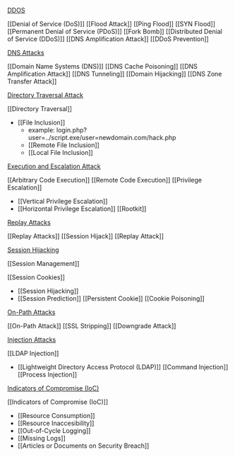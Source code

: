 [DDOS](<19 Malicious Activity/Distributed Denial of Service.md>)

[[Denial of Service (DoS)]]
[[Flood Attack]]
[[Ping Flood]]
[[SYN Flood]]
[[Permanent Denial of Service (PDoS)]]
[[Fork Bomb]]
[[Distributed Denial of Service (DDoS)]]
[[DNS Amplification Attack]]
[[DDoS Prevention]]

[DNS Attacks](<19 Malicious Activity/Domain Name System (DNS) Attacks.md>)

[[Domain Name Systems (DNS)]]
[[DNS Cache Poisoning]]
[[DNS Amplification Attack]]
[[DNS Tunneling]]
[[Domain Hijacking]]
[[DNS Zone Transfer Attack]]

[Directory Traversal Attack](<19 Malicious Activity/Directory Traversal Attack.md>)

[[Directory Traversal]]
- [[File Inclusion]]
    - example: login.php?user=../script.exe/user=newdomain.com/hack.php
    - [[Remote File Inclusion]]
    - [[Local File Inclusion]]

[Execution and Escalation Attack](<19 Malicious Activity/Execution and Escalation Attack.md>)

[[Arbitrary Code Execution]]
[[Remote Code Execution]]
[[Privilege Escalation]]
- [[Vertical Privilege Escalation]]
- [[Horizontal Privilege Escalation]]
[[Rootkit]]

[Replay Attacks](<19 Malicious Activity/Replay Attacks.md>)

[[Replay Attacks]]
[[Session Hijack]]
[[Replay Attack]]

[Session Hijacking](<19 Malicious Activity/Session Hijacking.md>)

[[Session Management]]

[[Session Cookies]]
- [[Session Hijacking]]
- [[Session Prediction]]
[[Persistent Cookie]]
[[Cookie Poisoning]]

[On-Path Attacks](<19 Malicious Activity/On-Path Attacks.md>)

[[On-Path Attack]]
[[SSL Stripping]]
[[Downgrade Attack]]

[Injection Attacks](<19 Malicious Activity/Injection Attacks>)

[[LDAP Injection]]
- [[Lightweight Directory Access Protocol (LDAP)]]
[[Command Injection]]
[[Process Injection]]

[Indicators of Compromise (IoC)](<19 Malicious Activity/Indicators of Compromise (IoC).md>)

[[Indicators of Compromise (IoC)]]
- [[Resource Consumption]]
- [[Resource Inaccesibility]]
- [[Out-of-Cycle Logging]]
- [[Missing Logs]]
- [[Articles or Documents on Security Breach]]